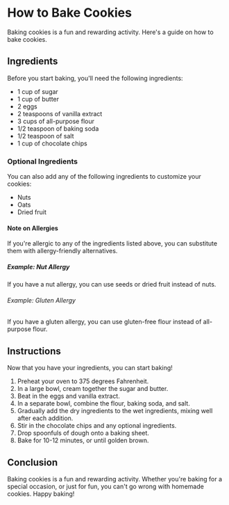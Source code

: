 # How to Bake Cookies

Baking cookies is a fun and rewarding activity. Here's a guide on how to bake cookies.

## Ingredients

Before you start baking, you'll need the following ingredients:

- 1 cup of sugar
- 1 cup of butter
- 2 eggs
- 2 teaspoons of vanilla extract
- 3 cups of all-purpose flour
- 1/2 teaspoon of baking soda
- 1/2 teaspoon of salt
- 1 cup of chocolate chips

### Optional Ingredients

You can also add any of the following ingredients to customize your cookies:

- Nuts
- Oats
- Dried fruit

#### Note on Allergies

If you're allergic to any of the ingredients listed above, you can substitute them with allergy-friendly alternatives.

##### Example: Nut Allergy

If you have a nut allergy, you can use seeds or dried fruit instead of nuts.

###### Example: Gluten Allergy

If you have a gluten allergy, you can use gluten-free flour instead of all-purpose flour.

## Instructions

Now that you have your ingredients, you can start baking!

1. Preheat your oven to 375 degrees Fahrenheit.
2. In a large bowl, cream together the sugar and butter.
3. Beat in the eggs and vanilla extract.
4. In a separate bowl, combine the flour, baking soda, and salt.
5. Gradually add the dry ingredients to the wet ingredients, mixing well after each addition.
6. Stir in the chocolate chips and any optional ingredients.
7. Drop spoonfuls of dough onto a baking sheet.
8. Bake for 10-12 minutes, or until golden brown.

## Conclusion

Baking cookies is a fun and rewarding activity. Whether you're baking for a special occasion, or just for fun, you can't go wrong with homemade cookies. Happy baking!

